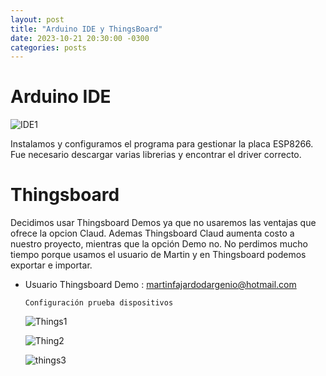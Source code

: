 ```yaml
---
layout: post
title: "Arduino IDE y ThingsBoard"
date: 2023-10-21 20:30:00 -0300
categories: posts
---
```


# Arduino IDE
![IDE1](proyecto-plant-o-matic/assets/IDE1.png)

Instalamos y configuramos el programa para gestionar la placa ESP8266. Fue necesario descargar varias librerias y encontrar el driver correcto.

# Thingsboard

Decidimos usar Thingsboard Demos ya que no usaremos las ventajas que ofrece la opcion Claud. Ademas Thingsboard Claud aumenta costo a nuestro proyecto, mientras que la opción Demo no.
No perdimos mucho tiempo porque usamos el usuario de Martin y en Thingsboard podemos exportar e importar.

- Usuario Thingsboard Demo : martinfajardodargenio@hotmail.com

  `Configuración prueba dispositivos`

  ![Things1](proyecto-plant-o-matic/assets/Things1.jpg)

  ![Thing2](proyecto-plant-o-matic/assets/Thing2.jpg)

  ![things3](proyecto-plant-o-matic/assets/things3.jpg)
